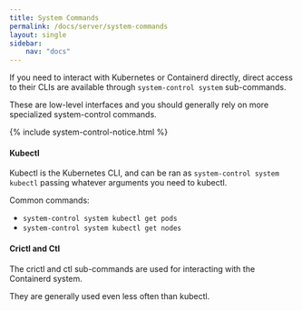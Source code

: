 ```yaml
---
title: System Commands
permalink: /docs/server/system-commands
layout: single
sidebar:
    nav: "docs"
---
```


If you need to interact with Kubernetes or Containerd directly, direct access to their CLIs are available through `system-control system` sub-commands.

These are low-level interfaces and you should generally rely on more specialized system-control commands. 

{% include system-control-notice.html %}

#### Kubectl

Kubectl is the Kubernetes CLI, and can be ran as `system-control system kubectl` passing whatever arguments you need to kubectl.

Common commands:
- `system-control system kubectl get pods`
- `system-control system kubectl get nodes`

#### Crictl and Ctl

The crictl and ctl sub-commands are used for interacting with the Containerd system. 

They are generally used even less often than kubectl.